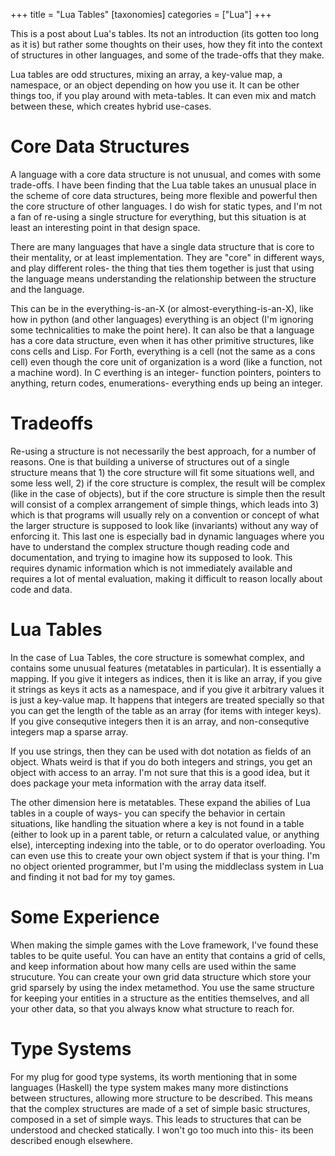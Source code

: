 +++
title = "Lua Tables"
[taxonomies]
categories = ["Lua"]
+++

This is a post about Lua's tables. Its not an introduction (its gotten too long as it is) but rather some thoughts on their uses, how they fit into the context of structures
in other languages, and some of the trade-offs that they make.


Lua tables are odd structures, mixing an array, a key-value map, a namespace, or an object depending on how you use it. It can be other things too, if
you play around with meta-tables. It can even mix and match between these, which creates hybrid use-cases.


Core Data Structures
===================
A language with a core data structure is not unusual, and comes with some trade-offs. I have been finding that the Lua table takes an unusual place in the scheme of core data structures,
being more flexible and powerful then the core structure of other languages. I do wish for static types, and I'm not a fan of re-using a single structure for everything, but this situation is
at least an interesting point in that design space.


There are many languages that have a single data structure that is core to their mentality, or at least implementation. They are "core" in different ways, and play different roles- the
thing that ties them together is just that using the language means understanding the relationship between the structure and the language.

This can be in the everything-is-an-X (or almost-everything-is-an-X), like how in python (and other languages) everything is an object (I'm ignoring some technicalities to make the point here).
It can also be that a language has a core data structure, even when it has other primitive structures, like cons cells and Lisp.
For Forth, everything is a cell (not the same as a cons cell) even though the core unit of organization is a word (like a function, not a machine word). 
In C everthing is an integer- function pointers, pointers to anything, return codes, enumerations- everything ends up being an integer.

Tradeoffs
=========
Re-using a structure is not necessarily the best approach, for a number of reasons. One is that building a universe of structures out of a single structure means that 1) the core structure
will fit some situations well, and some less well, 2) if the core structure is complex, the result will be complex (like in the case of objects), but if the core structure is simple then
the result will consist of a complex arrangement of simple things, which leads into 3) which is that programs will usually rely on a convention or concept of what the larger structure is
supposed to look like (invariants) without any way of enforcing it. This last one is especially bad in dynamic languages where you have to understand the complex structure though reading code and 
documentation, and trying to imagine how its supposed to look. This requires dynamic information which is not immediately available and requires a lot of mental evaluation, making it difficult
to reason locally about code and data.


Lua Tables
=========
In the case of Lua Tables, the core structure is somewhat complex, and contains some unusual features (metatables in particular). It is essentially a mapping. If you give it integers
as indices, then it is like an array, if you give it strings as keys it acts as a namespace, and if you give it arbitrary values it is just a key-value map. It happens that integers
are treated specially so that you can get the length of the table as an array (for items with integer keys). If you give consequtive integers then it is an array, and non-consequtive integers
map a sparse array.

If you use strings, then they can be used with dot notation as fields of an object. Whats weird is that if you do both integers and strings, you get an object with access to an array. I'm
not sure that this is a good idea, but it does package your meta information with the array data itself.

The other dimension here is metatables. These expand the abilies of Lua tables in a couple of ways- you can specify the behavior in certain situations, like handling the situation where
a key is not found in a table (either to look up in a parent table, or return a calculated value, or anything else), intercepting indexing into the table, or to do operator overloading.
You can even use this to create your own object system if that is your thing. I'm no object oriented programmer, but I'm using the middleclass system in Lua and finding it not bad for
my toy games.


Some Experience
==============
When making the simple games with the Love framework, I've found these tables to be quite useful. You can have an entity that contains a grid of cells, and keep information about how many
cells are used within the same strucuture. You can create your own grid data structure which store your grid sparsely by using the index metamethod. You use the same structure for keeping
your entities in a structure as the entities themselves, and all your other data, so that you always know what structure to reach for.


Type Systems
===========
For my plug for good type systems, its worth mentioning that in some languages (Haskell) the type system makes many more distinctions between structures, allowing more structure to be described.
This means that the complex structures are made of a set of simple basic structures, composed in a set of simple ways. This leads to structures that can be understood and checked statically.
I won't go too much into this- its been described enough elsewhere.

